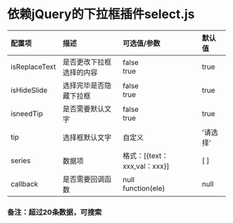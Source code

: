 # 依赖jQuery的下拉框插件select.js

| 配置项        | 描述                     | 可选值/参数                  | 默认值   |
|:--------------|:-------------------------|:-----------------------------|:---------|
| isReplaceText | 是否更改下拉框选择的内容 | false<br> true               | true     |
| isHideSlide   | 选择完毕是否隐藏下拉框   | false <br>true               | true     |
| isneedTip     | 是否需要默认文字         | false <br>true               | true     |
| tip           | 选择框默认文字           | 自定义                       | '请选择' |
| series        | 数据项                   | 格式：[{text：xxx,val：xxx}] | [ ]      |
| callback      | 是否需要回调函数         | null <br> function(ele)      | null     |

### 备注：超过20条数据，可搜索